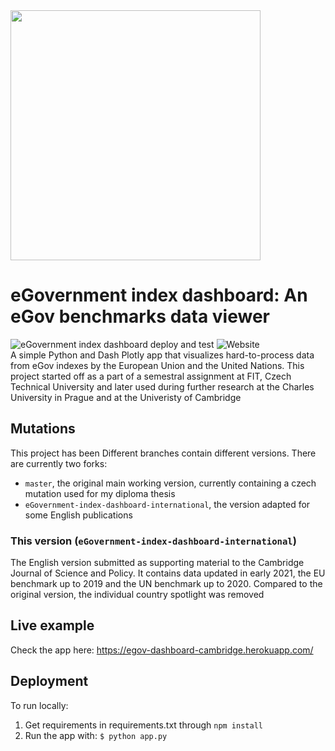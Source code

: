 <img id="eGov-logo-text-CZ" width="400" src="assets/Logo-text-en.png">

# eGovernment index dashboard: An eGov benchmarks data viewer
![eGovernment index dashboard deploy and test](https://github.com/Plavit/eGovernment-index-dashboard/workflows/eGovernment%20index%20dashboard%20deploy%20and%20test/badge.svg?branch=master)
![Website](https://img.shields.io/website?down_color=red&down_message=offline&up_message=online&url=http%3A%2F%2Fegov-t1.herokuapp.com%2F)
\
A simple Python and Dash Plotly app that visualizes hard-to-process data from eGov indexes by the European Union and the United Nations. This project started off as a part of a semestral assignment at FIT, Czech Technical University and later used during further research at the Charles University in Prague and at the Univeristy of Cambridge

## Mutations
This project has been Different branches contain different versions. There are currently two forks:
-  `master`, the original main working version, currently containing a czech mutation used for my diploma thesis
-  `eGovernment-index-dashboard-international`, the version adapted for some English publications

### This version (`eGovernment-index-dashboard-international`)
The English version submitted as supporting material to the Cambridge Journal of Science and Policy. It contains data updated in early 2021, the EU benchmark up to 2019 and the UN benchmark up to 2020. Compared to the original version, the individual country spotlight was removed

## Live example
Check the app here:
https://egov-dashboard-cambridge.herokuapp.com/

## Deployment
To run locally:

1) Get requirements in requirements.txt through
`npm install`
2) Run the app with:
`$ python app.py`

